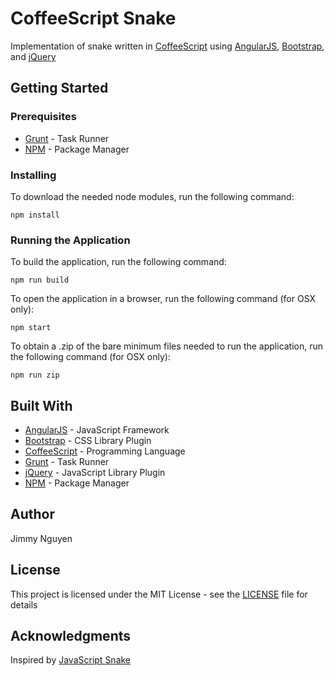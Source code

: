 # CoffeeScript Snake

Implementation of snake written in [CoffeeScript](http://coffeescript.org/) using [AngularJS](https://angularjs.org/), [Bootstrap](http://getbootstrap.com/), and [jQuery](https://jquery.com/)

## Getting Started

### Prerequisites

* [Grunt](http://gruntjs.com/) - Task Runner
* [NPM](https://www.npmjs.com/) - Package Manager

### Installing
To download the needed node modules, run the following command:

```
npm install
```

### Running the Application

To build the application, run the following command:

```
npm run build
```

To open the application in a browser, run the following command (for OSX only):

```
npm start
```

To obtain a .zip of the bare minimum files needed to run the application, run the following command (for OSX only):

```
npm run zip
```

## Built With

* [AngularJS](https://angularjs.org/) - JavaScript Framework
* [Bootstrap](http://getbootstrap.com/) - CSS Library Plugin
* [CoffeeScript](http://coffeescript.org/) - Programming Language
* [Grunt](http://gruntjs.com/) - Task Runner
* [jQuery](https://jquery.com/) - JavaScript Library Plugin
* [NPM](https://www.npmjs.com/) - Package Manager

## Author

Jimmy Nguyen

## License

This project is licensed under the MIT License - see the [LICENSE](https://github.com/jimmynguyen/snake/blob/master/LICENSE) file for details

## Acknowledgments

Inspired by [JavaScript Snake](https://github.com/patorjk/JavaScript-Snake)